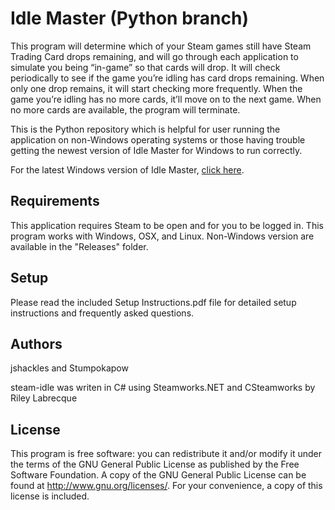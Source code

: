 Idle Master (Python branch)
===========

This program will determine which of your Steam games still have Steam Trading Card drops remaining, and will go through each application to simulate you being “in-game” so that cards will drop.  It will check periodically to see if the game you’re idling has card drops remaining.  When only one drop remains, it will start checking more frequently.  When the game you’re idling has no more cards, it’ll move on to the next game.  When no more cards are available, the program will terminate.

This is the Python repository which is helpful for user running the application on non-Windows operating systems or those having trouble getting the newest version of Idle Master for Windows to run correctly.  

For the latest Windows version of Idle Master, [click here](https://github.com/jshackles/idle_master).

Requirements
-------

This application requires Steam to be open and for you to be logged in.  This program works with Windows, OSX, and Linux.  Non-Windows version are available in the "Releases" folder.

Setup
-------

Please read the included Setup Instructions.pdf file for detailed setup instructions and frequently asked questions.

Authors
-------

jshackles and Stumpokapow

steam-idle was writen in C# using Steamworks.NET and CSteamworks by Riley Labrecque

License
-------

This program is free software: you can redistribute it and/or modify it under the terms of the GNU General Public License as published by the Free Software Foundation.  A copy of the GNU General Public License can be found at http://www.gnu.org/licenses/.  For your convenience, a copy of this license is included.